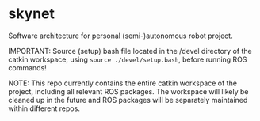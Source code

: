 # skynet

Software architecture for personal (semi-)autonomous robot project.

IMPORTANT: Source (setup) bash file located in the /devel directory of the catkin workspace, using `source ./devel/setup.bash`, before running ROS commands!

NOTE: This repo currently contains the entire catkin workspace of the project, including all relevant ROS packages. The workspace will likely be cleaned up in the future and ROS packages will be separately maintained within different repos.
